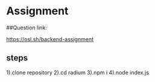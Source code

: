 # Assignment

##Question link:

https://osl.sh/backend-assignment

## steps
1).clone repository
2).cd radium
3).npm i
4).node index.js
